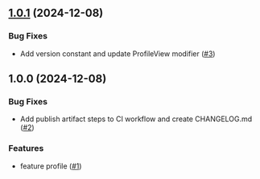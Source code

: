 
<a name="1.0.1"></a>
## [1.0.1](https://github.com/doananhtuan22111996/finance-profile/compare/1.0.0...1.0.1) (2024-12-08)

### Bug Fixes

* Add version constant and update ProfileView modifier ([#3](https://github.com/doananhtuan22111996/finance-profile/issues/3))


<a name="1.0.0"></a>
## 1.0.0 (2024-12-08)

### Bug Fixes

* Add publish artifact steps to CI workflow and create CHANGELOG.md ([#2](https://github.com/doananhtuan22111996/finance-profile/issues/2))

### Features

* feature profile ([#1](https://github.com/doananhtuan22111996/finance-profile/issues/1))

